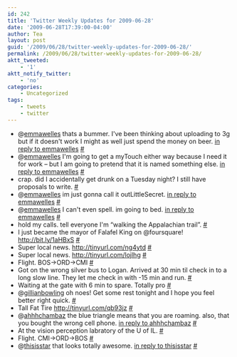 ```yaml
---
id: 242
title: 'Twitter Weekly Updates for 2009-06-28'
date: '2009-06-28T17:39:00-04:00'
author: Tea
layout: post
guid: '/2009/06/28/twitter-weekly-updates-for-2009-06-28/'
permalink: /2009/06/28/twitter-weekly-updates-for-2009-06-28/
aktt_tweeted:
    - '1'
aktt_notify_twitter:
    - 'no'
categories:
    - Uncategorized
tags:
    - tweets
    - twitter
---
```


- @[emmawelles](http://twitter.com/emmawelles) thats a bummer. I've been thinking about uploading to 3g but if it doesn't work I might as well just spend the money on beer. [in reply to emmawelles](http://twitter.com/emmawelles/statuses/2306912869) [\#](http://twitter.com/teacurran/statuses/2306955923)
- @[emmawelles](http://twitter.com/emmawelles) I'm going to get a myTouch either way because I need it for work – but I am going to pretend that it is named something else. [in reply to emmawelles](http://twitter.com/emmawelles/statuses/2307021326) [\#](http://twitter.com/teacurran/statuses/2307059777)
- crap. did I accidentally get drunk on a Tuesday night? I still have proposals to write. [\#](http://twitter.com/teacurran/statuses/2307066104)
- @[emmawelles](http://twitter.com/emmawelles) im just gonna call it outLittleSecret. [in reply to emmawelles](http://twitter.com/emmawelles/statuses/2307071606) [\#](http://twitter.com/teacurran/statuses/2307102709)
- @[emmawelles](http://twitter.com/emmawelles) I can't even spell. im going to bed. [in reply to emmawelles](http://twitter.com/emmawelles/statuses/2307071606) [\#](http://twitter.com/teacurran/statuses/2307119073)
- hold my calls. tell everyone I'm “walking the Appalachian trail”. [\#](http://twitter.com/teacurran/statuses/2311491144)
- I just became the mayor of Falafel King on @foursquare! <http://bit.ly/1aHBxS> [\#](http://twitter.com/teacurran/statuses/2328303932)
- Super local news. <http://tinyurl.com/ng4ytd> [\#](http://twitter.com/teacurran/statuses/2349142303)
- Super local news. <http://tinyurl.com/lojlhg> [\#](http://twitter.com/teacurran/statuses/2349148402)
- Flight. BOS-&gt;ORD-&gt;CMI [\#](http://twitter.com/teacurran/statuses/2350491326)
- Got on the wrong silver bus to Logan. Arrived at 30 min til check in to a long slow line. They let me check in with -15 min and run. [\#](http://twitter.com/teacurran/statuses/2350533214)
- Waiting at the gate with 6 min to spare. Totally pro [\#](http://twitter.com/teacurran/statuses/2350544524)
- @[gillianbowling](http://twitter.com/gillianbowling) oh noes! Get some rest tonight and I hope you feel better right quick. [\#](http://twitter.com/teacurran/statuses/2353290065)
- Tall Fat Tire <http://tinyurl.com/qb93jz> [\#](http://twitter.com/teacurran/statuses/2354444673)
- @[ahhhchambaz](http://twitter.com/ahhhchambaz) the blue triangle means that you are roaming. also, that you bought the wrong cell phone. [in reply to ahhhchambaz](http://twitter.com/ahhhchambaz/statuses/2354252049) [\#](http://twitter.com/teacurran/statuses/2354976616)
- At the vision perception labratory of the U of IL. [\#](http://twitter.com/teacurran/statuses/2361971711)
- Flight. CMI-&gt;ORD-&gt;BOS [\#](http://twitter.com/teacurran/statuses/2363351265)
- @[thisisstar](http://twitter.com/thisisstar) that looks totally awesome. [in reply to thisisstar](http://twitter.com/thisisstar/statuses/2367638887) [\#](http://twitter.com/teacurran/statuses/2367661151)
